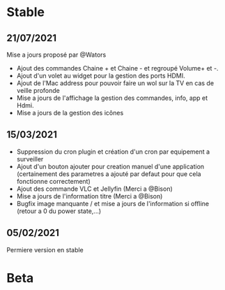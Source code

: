 # Stable
## 21/07/2021
Mise a jours proposé par @Wators
* Ajout des commandes Chaine + et Chaine - et regroupé Volume+ et -.
* Ajout d'un volet au widget pour la gestion des ports HDMI.
* Ajout de l'Mac address pour pouvoir faire un wol sur la TV en cas de veille profonde
* Mise a jours de l'affichage la gestion des commandes, info, app et Hdmi.
* Mise a jours de la gestion des icônes


## 15/03/2021
* Suppression du cron plugin et création d'un cron par equipement a surveiller
* Ajout d'un bouton ajouter pour creation manuel d'une application (certainement des parametres a ajouté par defaut pour que cela fonctionne correctement)
* Ajout des commande VLC et Jellyfin (Merci a @Bison)
* Mise a jours de l'information titre (Merci a @Bison)
* Bugfix image manquante / et mise a jours de l'information si offline (retour a 0 du power state,...)

## 05/02/2021
Permiere version en stable

# Beta
